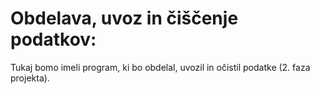 # Obdelava, uvoz in čiščenje podatkov: #
Tukaj bomo imeli program, ki bo obdelal, uvozil in očistil podatke (2. faza projekta).

